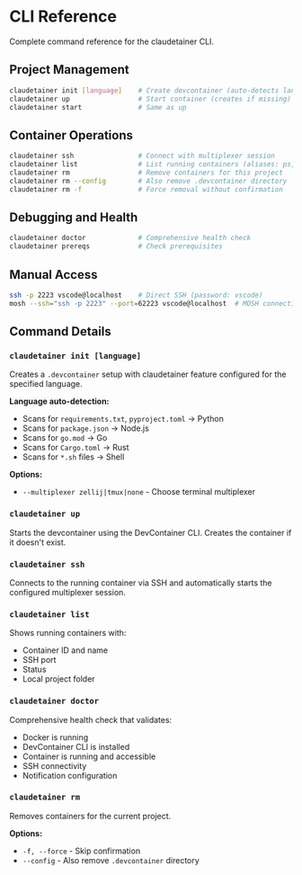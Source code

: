 # CLI Reference

Complete command reference for the claudetainer CLI.

## Project Management
```bash
claudetainer init [language]    # Create devcontainer (auto-detects language)
claudetainer up                 # Start container (creates if missing)
claudetainer start              # Same as up
```

## Container Operations
```bash
claudetainer ssh                # Connect with multiplexer session
claudetainer list               # List running containers (aliases: ps, ls)
claudetainer rm                 # Remove containers for this project
claudetainer rm --config        # Also remove .devcontainer directory
claudetainer rm -f              # Force removal without confirmation
```

## Debugging and Health
```bash
claudetainer doctor             # Comprehensive health check
claudetainer prereqs            # Check prerequisites
```

## Manual Access
```bash
ssh -p 2223 vscode@localhost    # Direct SSH (password: vscode)
mosh --ssh="ssh -p 2223" --port=62223 vscode@localhost  # MOSH connection
```

## Command Details

### `claudetainer init [language]`
Creates a `.devcontainer` setup with claudetainer feature configured for the specified language.

**Language auto-detection:**
- Scans for `requirements.txt`, `pyproject.toml` → Python
- Scans for `package.json` → Node.js
- Scans for `go.mod` → Go
- Scans for `Cargo.toml` → Rust
- Scans for `*.sh` files → Shell

**Options:**
- `--multiplexer zellij|tmux|none` - Choose terminal multiplexer

### `claudetainer up`
Starts the devcontainer using the DevContainer CLI. Creates the container if it doesn't exist.

### `claudetainer ssh`
Connects to the running container via SSH and automatically starts the configured multiplexer session.

### `claudetainer list`
Shows running containers with:
- Container ID and name
- SSH port
- Status
- Local project folder

### `claudetainer doctor`
Comprehensive health check that validates:
- Docker is running
- DevContainer CLI is installed
- Container is running and accessible
- SSH connectivity
- Notification configuration

### `claudetainer rm`
Removes containers for the current project.

**Options:**
- `-f, --force` - Skip confirmation
- `--config` - Also remove `.devcontainer` directory
